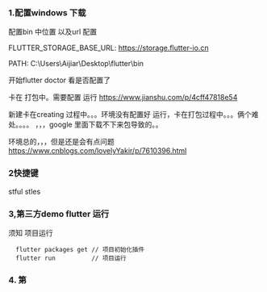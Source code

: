 ### 1.配置windows 下载
配置bin 中位置
以及url 配置

FLUTTER_STORAGE_BASE_URL:   https://storage.flutter-io.cn

PATH:   C:\Users\Aijiar\Desktop\flutter\bin


开始flutter doctor 看是否配置了

卡在 打包中。需要配置 运行
https://www.jianshu.com/p/4cff47818e54


新建卡在creating 过程中。。。环境没有配置好
运行，卡在打包过程中。。。俩个难处。。。。 ，，，google 里面下载不下来包导致的。。

环境总的，，，但是还是会有点问题
https://www.cnblogs.com/lovelyYakir/p/7610396.html

### 2快捷键
stful
stles


### 3,第三方demo flutter 运行

须知
项目运行

  ```
	flutter packages get // 项目初始化插件
	flutter run          // 项目运行
  ```

### 4. 第





